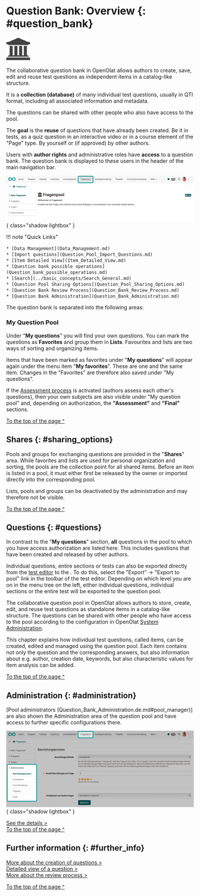 # Question Bank: Overview {: #question_bank}

![](assets/repository.png)

The collaborative question bank in OpenOlat allows authors to create, save, edit and reuse test questions as independent items in a catalog-like structure.

It is a **collection (database)** of many individual test questions, usually in QTI format, including all associated information and metadata.

The questions can be shared with other people who also have access to the pool.

The **goal** is the **reuse** of questions that have already been created. Be it in tests, as a quiz question in an interactive video or in a course element of the "Page" type. By yourself or (if approved) by other authors.

Users with **author rights** and administrative roles have **access** to a question bank. The question bank is displayed to these users in the header of the main navigation bar.

![question_bank_navigation1_v1_de.png](assets/question_bank_navigation1_v1_de.png){ class="shadow lightbox" }


!!! note "Quick Links"

    * [Data Management](Data_Management.md)
    * [Import questions](Question_Pool_Import_Questions.md)
    * [Item Detailed View](Item_Detailed_View.md)
    * [Question bank possible operations](Question_bank_possible_operations.md)
    * [Search](../basic_concepts/Search_General.md)
    * [Question Pool Sharing Options](Question_Pool_Sharing_Options.md)
    * [Question Bank Review Process](Question_Bank_Review_Process.md)
    * [Question Bank Administration](Question_Bank_Administration.md)

The question bank is separated into the following areas:


### My Question Pool

Under "**My questions**" you will find your own questions. You can mark the questions as **Favorites** and group them in **Lists**. Favourites and lists are two ways of sorting and organizing items. 

Items that have been marked as favorites under "**My questions**" will appear again under the menu item "**My favorites**". These are one and the same item. Changes in the "Favorites" are therefore also saved under "My questions".

If the [Assessment process](Question_Bank_Review_Process.md) is activated (authors assess each other's questions), then your own subjects are also visible under "My question pool" and, depending on authorization, the **"Assessment"** and **"Final"** sections.



[To the top of the page ^](#question_bank)


## Shares {: #sharing_options}

Pools and groups for exchanging questions are provided in the "**Shares**" area. While favorites and lists are used for personal organization and sorting, the pools are the collection point for all shared items. Before an item is listed in a pool, it must either first be released by the owner or imported directly into the corresponding pool. 

Lists, pools and groups can be deactivated by the administration and may therefore not be visible. 

[To the top of the page ^](#question_bank)


## Questions {: #questions}

In contrast to the "**My questions**" section, **all** questions in the pool to which you have access authorization are listed here. This includes questions that have been created and released by other authors.





Individual questions, entire sections or tests can also be exported directly from the [test editor](../learningresources/Test_editor_QTI_2.1.md) to the . To do this, select the "Export" → "Export to pool" link in the toolbar of the test editor. Depending on which level you are on in the menu tree on the left, either individual questions, individual sections or the entire test will be exported to the question pool.

The collaborative question pool in OpenOlat allows authors to store, create, edit, and reuse test questions as standalone items in a catalog-like structure. The questions can be shared with other people who have access to the pool according to the configuration in OpenOlat [System Administration](../../manual_admin/administration/Customizing.md).

This chapter explains how individual test questions, called items, can be created, edited and managed using the question pool. Each item contains not only the question and the corresponding answers, but also information about e.g. author, creation date, keywords, but also characteristic values for item analysis can be added.

[To the top of the page ^](#question_bank)


## Administration {: #administration}

[Pool administrators (Question_Bank_Administration.de.md#pool_manager)] are also shown the Administration area of the question pool and have access to further specific configurations there.

![question_bank_navigation_administration_v1_de.png](assets/question_bank_navigation_administration_v1_de.png){ class="shadow lightbox" }


[See the details >](Question_Bank_Administration.md)<br>
[To the top of the page ^](#question_bank)



## Further information {: #further_info}

[More about the creation of questions >](Data_Management.md)<br>
[Detailed view of a question >](Item_Detailed_View.md)<br>
[More about the review process >](Question_Bank_Review_Process.md)<br>

[To the top of the page ^](#question_bank)